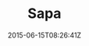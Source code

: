 ---
title: "Sapa"
date: 2015-06-15T08:26:41Z
draft: false
description: ""
hasGallery: true
type: post
region: "Asia (Southeast)"
country: "Vietnam"
thumbnail: "sapa-9.jpg"
---